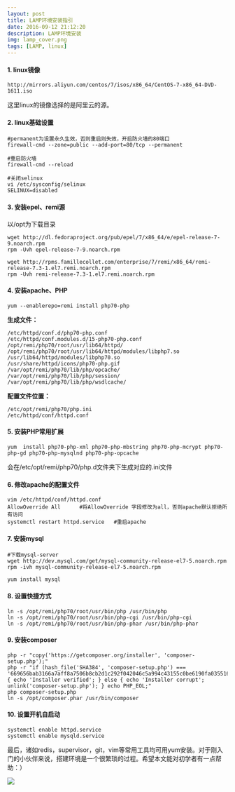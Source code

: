 ```yaml
---
layout: post
title: LAMP环境安装指引
date: 2016-09-12 21:12:20
description: LAMP环境安装
img: lamp_cover.png
tags: [LAMP, linux]
---
```


#### 1. linux镜像

	http://mirrors.aliyun.com/centos/7/isos/x86_64/CentOS-7-x86_64-DVD-1611.iso

这里linux的镜像选择的是阿里云的源。


#### 2. linux基础设置

	#permanent为设置永久生效，否则重启则失效，开启防火墙的80端口
	firewall-cmd --zone=public --add-port=80/tcp --permanent        
	
	#重启防火墙
	firewall-cmd --reload
	
	#关闭selinux
	vi /etc/sysconfig/selinux
	SELINUX=disabled
	
#### 3. 安装epel、remi源
以/opt为下载目录

	wget http://dl.fedoraproject.org/pub/epel/7/x86_64/e/epel-release-7-9.noarch.rpm
	rpm -Uvh epel-release-7-9.noarch.rpm
	
	wget http://rpms.famillecollet.com/enterprise/7/remi/x86_64/remi-release-7.3-1.el7.remi.noarch.rpm
	rpm -Uvh remi-release-7.3-1.el7.remi.noarch.rpm


#### 4. 安装apache、PHP

	yum --enablerepo=remi install php70-php


**生成文件：**

	/etc/httpd/conf.d/php70-php.conf
	/etc/httpd/conf.modules.d/15-php70-php.conf
	/opt/remi/php70/root/usr/lib64/httpd/
	/opt/remi/php70/root/usr/lib64/httpd/modules/libphp7.so
	/usr/lib64/httpd/modules/libphp70.so
	/usr/share/httpd/icons/php70-php.gif
	/var/opt/remi/php70/lib/php/opcache/
	/var/opt/remi/php70/lib/php/session/
	/var/opt/remi/php70/lib/php/wsdlcache/


**配置文件位置：**

	/etc/opt/remi/php70/php.ini
	/etc/httpd/conf/httpd.conf


#### 5. 安装PHP常用扩展

	yum  install php70-php-xml php70-php-mbstring php70-php-mcrypt php70-php-gd php70-php-mysqlnd php70-php-opcache

会在/etc/opt/remi/php70/php.d文件夹下生成对应的.ini文件

#### 6. 修改apache的配置文件

	vim /etc/httpd/conf/httpd.conf
	AllowOverride All      #将AllowOverride 字段修改为all，否则apache默认拒绝所有访问
	systemctl restart httpd.service   #重启apache


#### 7. 安装mysql

	#下载mysql-server
	wget http://dev.mysql.com/get/mysql-community-release-el7-5.noarch.rpm
	rpm -ivh mysql-community-release-el7-5.noarch.rpm
	
	yum install mysql


#### 8. 设置快捷方式

	ln -s /opt/remi/php70/root/usr/bin/php /usr/bin/php
	ln -s /opt/remi/php70/root/usr/bin/php-cgi /usr/bin/php-cgi
	ln -s /opt/remi/php70/root/usr/bin/php-phar /usr/bin/php-phar


#### 9. 安装composer

	php -r "copy('https://getcomposer.org/installer', 'composer-setup.php');"
	php -r "if (hash_file('SHA384', 'composer-setup.php') === '669656bab3166a7aff8a7506b8cb2d1c292f042046c5a994c43155c0be6190fa0355160742ab2e1c88d40d5be660b410') { echo 'Installer verified'; } else { echo 'Installer corrupt'; unlink('composer-setup.php'); } echo PHP_EOL;"
	php composer-setup.php
	ln -s /opt/composer.phar /usr/bin/composer


#### 10. 设置开机自启动

	systemctl enable httpd.service
	systemctl enable mysqld.service


最后，诸如redis，supervisor，git，vim等常用工具均可用yum安装。对于刚入门的小伙伴来说，搭建环境是一个很繁琐的过程。希望本文能对初学者有一点帮助：）

![]({{site.baseurl}}/assets/img/sword.gif)